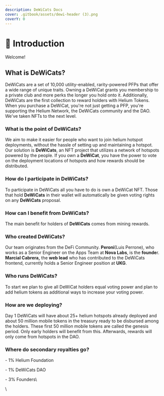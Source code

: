 ```yaml
---
description: DeWiCats Docs
cover: .gitbook/assets/dewi-header (3).png
coverY: 0
---
```


# 👋 Introduction&#x20;

Welcome!

## What is DeWiCats?

DeWiCats are a set of 10,000 utility-enabled, rarity-powered PFPs that offer a wide range of unique traits. Owning a DeWiCat grants you membership to a private club and more perks the longer you hold onto it. Additionally, DeWiCats are the first collection to reward holders with Helium Tokens. When you purchase a DeWiCat, you're not just getting a PFP, you're supporting the Helium Network, the DeWiCats community and the DAO. We've taken NFTs to the next level.

### What is the point of DeWiCats? <a href="#what-is-the-point-of-palmtree" id="what-is-the-point-of-palmtree"></a>

We aim to make it easier for people who want to join helium hotspot deployments, without the hassle of setting up and maintaining a hotspot. Our solution is **DeWiCats**, an NFT project that utilizes a network of hotspots powered by the people. If you own a **DeWiCat**, you have the power to vote on the deployment locations of hotspots and how rewards should be distributed.

### How do I participate in DeWiCats? <a href="#how-do-i-participate-in-olympus" id="how-do-i-participate-in-olympus"></a>

To participate in DeWiCats all you have to do is own a DeWiCat NFT. Those that hold **DeWiCats** in their wallet will automatically be given voting rights on any **DeWiCats** proposal.

### How can I benefit from DeWiCats? <a href="#how-can-i-benefit-from-olympus" id="how-can-i-benefit-from-olympus"></a>

The main benefit for holders of **DeWiCats** comes from mining rewards.&#x20;

### Who created DeWiCats? <a href="#who-created-olympus" id="who-created-olympus"></a>

Our team originates from the DeFi Community. **Peroni**(Luis Perrone), who works as a Senior Engineer on the Apps Team at **Nova Labs**, is the **founde**r. **Marcial Cabrera,** the **web lead** who has contributed to the DeWiCats frontend, currently holds a Senior Engineer position at **UKG**.

### Who runs DeWiCats? <a href="#who-runs-olympus" id="who-runs-olympus"></a>

To start we plan to give all DeWiCat holders equal voting power and plan to add helium tokens as additional ways to increase your voting power.

### How are we deploying? <a href="#who-runs-olympus-1" id="who-runs-olympus-1"></a>

Day 1 DeWiCats will have about 25+ helium hotspots already deployed and about 50 million mobile tokens in the treasury ready to be disbursed among the holders. These first 50 million mobile tokens are called the genesis period. Only early holders will benefit from this. Afterwards, rewards will only come from hotspots in the DAO.

### Where do secondary royalties go?

\- 1% Helium Foundation

\- 1% DeWiCats DAO

\- 3% Founders\


\


